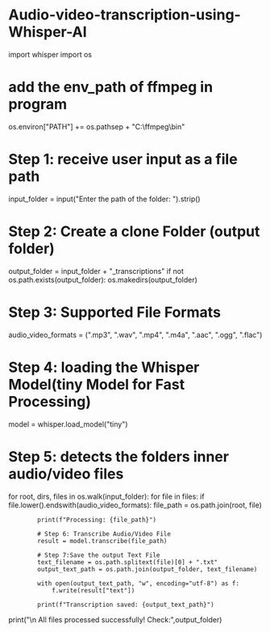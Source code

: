 # Audio-video-transcription-using-Whisper-AI
import whisper
import os
# add the env_path of ffmpeg in program
os.environ["PATH"] += os.pathsep + "C:\\ffmpeg\\bin"



# Step 1: receive user input as a file path
input_folder = input("Enter the path of the folder: ").strip()

# Step 2: Create a clone Folder (output folder)
output_folder = input_folder + "_transcriptions"
if not os.path.exists(output_folder):
    os.makedirs(output_folder)

# Step 3: Supported File Formats
audio_video_formats = (".mp3", ".wav", ".mp4", ".m4a", ".aac", ".ogg", ".flac")

# Step 4: loading the Whisper Model(tiny Model for Fast Processing)
model = whisper.load_model("tiny")

# Step 5: detects the folders inner audio/video files
for root, dirs, files in os.walk(input_folder):
    for file in files:
        if file.lower().endswith(audio_video_formats):
            file_path = os.path.join(root, file)
            
            print(f"Processing: {file_path}")

            # Step 6: Transcribe Audio/Video File
            result = model.transcribe(file_path)

            # Step 7:Save the output Text File
            text_filename = os.path.splitext(file)[0] + ".txt"
            output_text_path = os.path.join(output_folder, text_filename)

            with open(output_text_path, "w", encoding="utf-8") as f:
                f.write(result["text"])

            print(f"Transcription saved: {output_text_path}")

print("\n All files processed successfully! Check:",output_folder)
